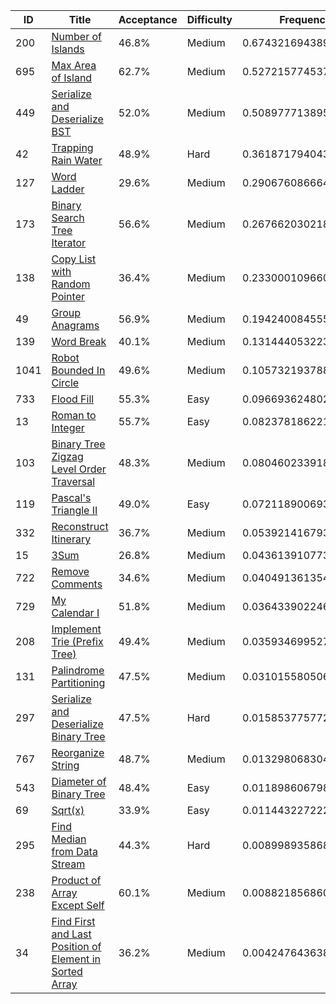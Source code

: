 |ID|Title|Acceptance|Difficulty|Frequency|
|----|-----|----|---|---|
|200|[Number of Islands]( https://leetcode.com/problems/number-of-islands)|46.8%|Medium|0.6743216943898789|
|695|[Max Area of Island]( https://leetcode.com/problems/max-area-of-island)|62.7%|Medium|0.5272157745378819|
|449|[Serialize and Deserialize BST]( https://leetcode.com/problems/serialize-and-deserialize-bst)|52.0%|Medium|0.5089777138955178|
|42|[Trapping Rain Water]( https://leetcode.com/problems/trapping-rain-water)|48.9%|Hard|0.36187179404352093|
|127|[Word Ladder]( https://leetcode.com/problems/word-ladder)|29.6%|Medium|0.29067608666438566|
|173|[Binary Search Tree Iterator]( https://leetcode.com/problems/binary-search-tree-iterator)|56.6%|Medium|0.2676620302183387|
|138|[Copy List with Random Pointer]( https://leetcode.com/problems/copy-list-with-random-pointer)|36.4%|Medium|0.2330001096609468|
|49|[Group Anagrams]( https://leetcode.com/problems/group-anagrams)|56.9%|Medium|0.19424008455548245|
|139|[Word Break]( https://leetcode.com/problems/word-break)|40.1%|Medium|0.1314440532234174|
|1041|[Robot Bounded In Circle]( https://leetcode.com/problems/robot-bounded-in-circle)|49.6%|Medium|0.10573219378884732|
|733|[Flood Fill]( https://leetcode.com/problems/flood-fill)|55.3%|Easy|0.09669362480247104|
|13|[Roman to Integer]( https://leetcode.com/problems/roman-to-integer)|55.7%|Easy|0.08237818622149326|
|103|[Binary Tree Zigzag Level Order Traversal]( https://leetcode.com/problems/binary-tree-zigzag-level-order-traversal)|48.3%|Medium|0.08046023391882479|
|119|[Pascal's Triangle II]( https://leetcode.com/problems/pascals-triangle-ii)|49.0%|Easy|0.07211890069342013|
|332|[Reconstruct Itinerary]( https://leetcode.com/problems/reconstruct-itinerary)|36.7%|Medium|0.053921416793820044|
|15|[3Sum]( https://leetcode.com/problems/3sum)|26.8%|Medium|0.04361391077370199|
|722|[Remove Comments]( https://leetcode.com/problems/remove-comments)|34.6%|Medium|0.04049136135473691|
|729|[My Calendar I]( https://leetcode.com/problems/my-calendar-i)|51.8%|Medium|0.036433902246102004|
|208|[Implement Trie (Prefix Tree)]( https://leetcode.com/problems/implement-trie-prefix-tree)|49.4%|Medium|0.03593469952792866|
|131|[Palindrome Partitioning]( https://leetcode.com/problems/palindrome-partitioning)|47.5%|Medium|0.03101558050692165|
|297|[Serialize and Deserialize Binary Tree]( https://leetcode.com/problems/serialize-and-deserialize-binary-tree)|47.5%|Hard|0.01585377577217724|
|767|[Reorganize String]( https://leetcode.com/problems/reorganize-string)|48.7%|Medium|0.01329806830463147|
|543|[Diameter of Binary Tree]( https://leetcode.com/problems/diameter-of-binary-tree)|48.4%|Easy|0.011898606798495848|
|69|[Sqrt(x)]( https://leetcode.com/problems/sqrtx)|33.9%|Easy|0.011443227222342794|
|295|[Find Median from Data Stream]( https://leetcode.com/problems/find-median-from-data-stream)|44.3%|Hard|0.00899893586856953|
|238|[Product of Array Except Self]( https://leetcode.com/problems/product-of-array-except-self)|60.1%|Medium|0.008821856860216758|
|34|[Find First and Last Position of Element in Sorted Array]( https://leetcode.com/problems/find-first-and-last-position-of-element-in-sorted-array)|36.2%|Medium|0.004247643638268045|
